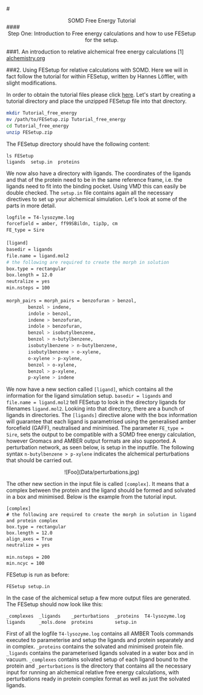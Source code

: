 #<center>SOMD Free Energy Tutorial</center>
####<center>Step One: Introduction to Free energy calculations and how to use FESetup for the setup. </center>

###1. An introduction to relative alchemical free energy calculations
[1] [alchemistry.org](http://www.alchemistry.org/wiki/Main_Page)

###2. Using FESetup for relative calculations with SOMD.
Here we will in fact follow the tutorial for within FESetup, written by Hannes Löffler, with slight modifications. 

In order to obtain the tutorial files please click [here](Data/FESetup.zip).
Let's start by creating a tutorial directory and place the unzipped FESetup file into that directory.

```bash
mkdir Tutorial_free_energy
mv /path/to/FESetup.zip Tutorial_free_energy
cd Tutorial_free_energy
unzip FESetup.zip
```

The FESetup directory should have the following content:

```
ls FESetup
ligands  setup.in  proteins

```

We now also have a directory with ligands. The coordinates of the ligands and that of the protein need to be in the same reference frame, i.e. the ligands need to fit into the binding pocket. Using VMD this can easily be double checked. The ```setup.in``` file contains again all the necessary directives to set up your alchemical simulation. Let's look at some of the parts in more detail. 

```bash
logfile = T4-lysozyme.log
forcefield = amber, ff99SBildn, tip3p, cm
FE_type = Sire

[ligand]
basedir = ligands
file.name = ligand.mol2
# the following are required to create the morph in solution
box.type = rectangular
box.length = 12.0
neutralize = yes
min.nsteps = 100

morph_pairs = morph_pairs = benzofuran > benzol,
        benzol > indene,
        indole > benzol,
        indene > benzofuran,
        indole > benzofuran,
        benzol > isobutylbenzene,
        benzol > n-butylbenzene,
        isobutylbenzene > n-butylbenzene,
        isobutylbenzene > o-xylene,
        o-xylene > p-xylene,
        benzol > o-xylene,
        benzol > p-xylene,
        p-xylene > indene
```

We now have a new section called ```[ligand]```, which contains all the information for the ligand simulation setup. ```basedir = ligands``` and ```file.name = ligand.mol2``` tell FESetup to look in the directory ligands for filenames ```ligand.mol2```. Looking into that directory, there are a bunch of ligands in directories. The ```[ligands]``` directive alone with the box information will guarantee that each ligand is parametrised using the generalised amber forcefield (GAFF), neutralised and minimised. The parameter ```FE_type = Sire```, sets the output to be compatible with a  SOMD free energy calculation, however Gromacs and AMBER output formats are also supported. A perturbation network, as seen below, is setup in the inputfile. The following syntax ```n-butylbenzene > p-xylene``` indicates the alchemical perturbations that should be carried out.  
<center>
![Foo](Data/perturbations.jpg)
</center>

The other new section in the input file is called ```[complex]```. It means that a complex between the protein and the ligand should be formed and solvated in a box and minimised. 
Below is the example from the tutorial input. 

```
[complex]
# the following are required to create the morph in solution in ligand and protein complex
box.type = rectangular
box.length = 12.0
align_axes = True
neutralize = yes

min.nsteps = 200
min.ncyc = 100
```

FESetup is run as before:

```
FESetup setup.in
```
In the case of the alchemical setup a few more output files are generated. The FESetup should now look like this:

```
_complexes  _ligands    _perturbations  _proteins  T4-lysozyme.log
ligands     _mols.done  proteins        setup.in
```
First of all the logfile ```T4-lysozyme.log``` contains all AMBER Tools commands executed to parameterise and setup the ligands and protein separately and in complex. ```_proteins``` contains the solvated and minimised protein file. ```_ligands``` contains the parameterised ligands solvated in a water box and in vacuum. ```_complexes``` contains solvated setup of each ligand bound to the protein and ```_perturbations``` is the directory that contains all the necessary input for running an alchemical relative free energy calculations, with perturbations ready in protein complex format as well as just the solvated ligands. 